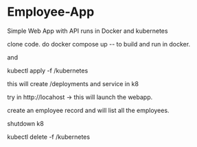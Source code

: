 # Employee-App
Simple Web App with API runs in Docker and kubernetes

clone code.
do docker compose up -- to build and run in docker.

and 

kubectl apply -f /kubernetes

this will create /deployments and service in k8

try in http://locahost  -> this will launch the webapp.

create an employee record and will list all the employees.

shutdown k8 

kubectl delete -f /kubernetes
